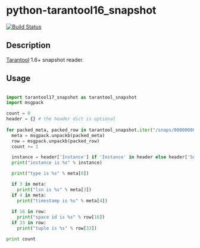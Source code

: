 # python-tarantool16_snapshot

[![Build Status](https://travis-ci.org/viciious/python-tarantool16_snaphot.svg?branch=v13_snapshots)](https://travis-ci.org/viciious/python-tarantool16_snaphot)

## Description

[Tarantool](https://github.com/tarantool/tarantool) 1.6+ snapshot reader.

## Usage

```python

import tarantool17_snapshot as tarantool_snapshot
import msgpack

count = 0
header = {} # the header dict is optional
 
for packed_meta, packed_row in tarantool_snapshot.iter("/snaps/00000000010388786179.snap", header = header):
  meta = msgpack.unpackb(packed_meta)
  row = msgpack.unpackb(packed_row)
  count += 1

  instance = header['Instance'] if 'Instance' in header else header['Server']
  print("instance is %s" % instance)

  print("type is %s" % meta[0])

  if 3 in meta:
    print("lsn is %s" % meta[3])
  if 4 in meta:
    print("timestamp is %s" % meta[4])
    
  if 16 in row:
    print("space id is %s" % row[16])
  if 33 in row:
    print("tuple is %s" % row[33])

print count

```
